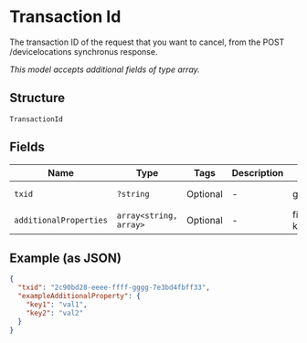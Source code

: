 
# Transaction Id

The transaction ID of the request that you want to cancel, from the POST /devicelocations synchronus response.

*This model accepts additional fields of type array.*

## Structure

`TransactionId`

## Fields

| Name | Type | Tags | Description | Getter | Setter |
|  --- | --- | --- | --- | --- | --- |
| `txid` | `?string` | Optional | - | getTxid(): ?string | setTxid(?string txid): void |
| `additionalProperties` | `array<string, array>` | Optional | - | findAdditionalProperty(string key): array | additionalProperty(string key, array value): void |

## Example (as JSON)

```json
{
  "txid": "2c90bd28-eeee-ffff-gggg-7e3bd4fbff33",
  "exampleAdditionalProperty": {
    "key1": "val1",
    "key2": "val2"
  }
}
```

